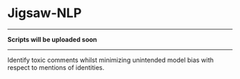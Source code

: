 # Jigsaw-NLP

----------------------------
**Scripts will be uploaded soon**

----------------------------


Identify toxic comments whilst minimizing unintended model bias with respect to mentions of identities.
